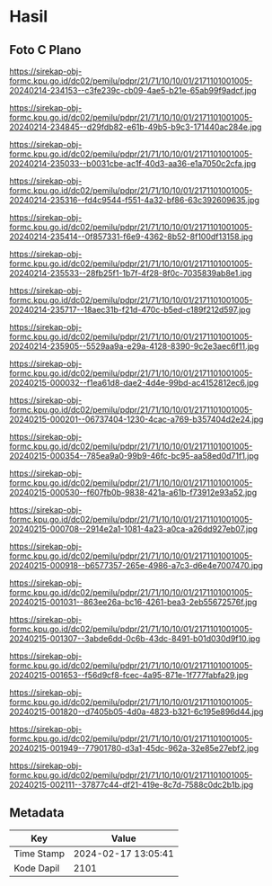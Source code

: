 # Hasil

## Foto C Plano

https://sirekap-obj-formc.kpu.go.id/dc02/pemilu/pdpr/21/71/10/10/01/2171101001005-20240214-234153--c3fe239c-cb09-4ae5-b21e-65ab99f9adcf.jpg

https://sirekap-obj-formc.kpu.go.id/dc02/pemilu/pdpr/21/71/10/10/01/2171101001005-20240214-234845--d29fdb82-e61b-49b5-b9c3-171440ac284e.jpg

https://sirekap-obj-formc.kpu.go.id/dc02/pemilu/pdpr/21/71/10/10/01/2171101001005-20240214-235033--b0031cbe-ac1f-40d3-aa36-e1a7050c2cfa.jpg

https://sirekap-obj-formc.kpu.go.id/dc02/pemilu/pdpr/21/71/10/10/01/2171101001005-20240214-235316--fd4c9544-f551-4a32-bf86-63c392609635.jpg

https://sirekap-obj-formc.kpu.go.id/dc02/pemilu/pdpr/21/71/10/10/01/2171101001005-20240214-235414--0f857331-f6e9-4362-8b52-8f100df13158.jpg

https://sirekap-obj-formc.kpu.go.id/dc02/pemilu/pdpr/21/71/10/10/01/2171101001005-20240214-235533--28fb25f1-1b7f-4f28-8f0c-7035839ab8e1.jpg

https://sirekap-obj-formc.kpu.go.id/dc02/pemilu/pdpr/21/71/10/10/01/2171101001005-20240214-235717--18aec31b-f21d-470c-b5ed-c189f212d597.jpg

https://sirekap-obj-formc.kpu.go.id/dc02/pemilu/pdpr/21/71/10/10/01/2171101001005-20240214-235905--5529aa9a-e29a-4128-8390-9c2e3aec6f11.jpg

https://sirekap-obj-formc.kpu.go.id/dc02/pemilu/pdpr/21/71/10/10/01/2171101001005-20240215-000032--f1ea61d8-dae2-4d4e-99bd-ac4152812ec6.jpg

https://sirekap-obj-formc.kpu.go.id/dc02/pemilu/pdpr/21/71/10/10/01/2171101001005-20240215-000201--06737404-1230-4cac-a769-b357404d2e24.jpg

https://sirekap-obj-formc.kpu.go.id/dc02/pemilu/pdpr/21/71/10/10/01/2171101001005-20240215-000354--785ea9a0-99b9-46fc-bc95-aa58ed0d71f1.jpg

https://sirekap-obj-formc.kpu.go.id/dc02/pemilu/pdpr/21/71/10/10/01/2171101001005-20240215-000530--f607fb0b-9838-421a-a61b-f73912e93a52.jpg

https://sirekap-obj-formc.kpu.go.id/dc02/pemilu/pdpr/21/71/10/10/01/2171101001005-20240215-000708--2914e2a1-1081-4a23-a0ca-a26dd927eb07.jpg

https://sirekap-obj-formc.kpu.go.id/dc02/pemilu/pdpr/21/71/10/10/01/2171101001005-20240215-000918--b6577357-265e-4986-a7c3-d6e4e7007470.jpg

https://sirekap-obj-formc.kpu.go.id/dc02/pemilu/pdpr/21/71/10/10/01/2171101001005-20240215-001031--863ee26a-bc16-4261-bea3-2eb55672576f.jpg

https://sirekap-obj-formc.kpu.go.id/dc02/pemilu/pdpr/21/71/10/10/01/2171101001005-20240215-001307--3abde6dd-0c6b-43dc-8491-b01d030d9f10.jpg

https://sirekap-obj-formc.kpu.go.id/dc02/pemilu/pdpr/21/71/10/10/01/2171101001005-20240215-001653--f56d9cf8-fcec-4a95-871e-1f777fabfa29.jpg

https://sirekap-obj-formc.kpu.go.id/dc02/pemilu/pdpr/21/71/10/10/01/2171101001005-20240215-001820--d7405b05-4d0a-4823-b321-6c195e896d44.jpg

https://sirekap-obj-formc.kpu.go.id/dc02/pemilu/pdpr/21/71/10/10/01/2171101001005-20240215-001949--77901780-d3a1-45dc-962a-32e85e27ebf2.jpg

https://sirekap-obj-formc.kpu.go.id/dc02/pemilu/pdpr/21/71/10/10/01/2171101001005-20240215-002111--37877c44-df21-419e-8c7d-7588c0dc2b1b.jpg


## Metadata

| Key        | Value               |
| ---------- | ------------------- |
| Time Stamp | 2024-02-17 13:05:41 |
| Kode Dapil | 2101                |



